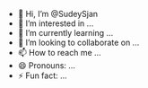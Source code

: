- 👋 Hi, I’m @SudeySjan
- 👀 I’m interested in ...
- 🌱 I’m currently learning ...
- 💞️ I’m looking to collaborate on ...
- 📫 How to reach me ...
- 😄 Pronouns: ...
- ⚡ Fun fact: ...

<!---
SudeySjan/SudeySjan is a ✨ special ✨ repository because its `README.md` (this file) appears on your GitHub profile.
You can click the Preview link to take a look at your changes.
--->
